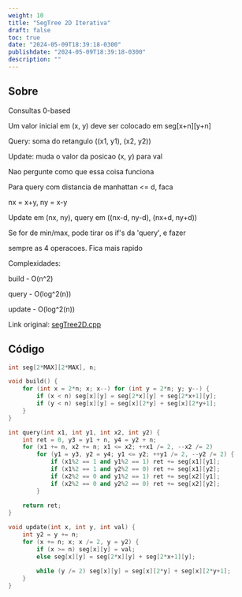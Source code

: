```yaml
---
weight: 10
title: "SegTree 2D Iterativa"
draft: false
toc: true
date: "2024-05-09T18:39:18-0300"
publishdate: "2024-05-09T18:39:18-0300"
description: ""
---
```


## Sobre
 Consultas 0-based

 Um valor inicial em (x, y) deve ser colocado em seg[x+n][y+n]

 Query: soma do retangulo ((x1, y1), (x2, y2))

 Update: muda o valor da posicao (x, y) para val

 Nao pergunte como que essa coisa funciona



 Para query com distancia de manhattan <= d, faca

 nx = x+y, ny = x-y

 Update em (nx, ny), query em ((nx-d, ny-d), (nx+d, ny+d))



 Se for de min/max, pode tirar os if's da 'query', e fazer

 sempre as 4 operacoes. Fica mais rapido



 Complexidades:

 build - O(n^2)

 query - O(log^2(n))

 update - O(log^2(n))



Link original: [segTree2D.cpp](https://github.com/brunomaletta/Biblioteca/tree/master/Codigo/Estruturas/Segtree/segTree2D.cpp)

## Código
```cpp
int seg[2*MAX][2*MAX], n;

void build() {
	for (int x = 2*n; x; x--) for (int y = 2*n; y; y--) {
		if (x < n) seg[x][y] = seg[2*x][y] + seg[2*x+1][y];
		if (y < n) seg[x][y] = seg[x][2*y] + seg[x][2*y+1];
	}
}

int query(int x1, int y1, int x2, int y2) {
	int ret = 0, y3 = y1 + n, y4 = y2 + n;
	for (x1 += n, x2 += n; x1 <= x2; ++x1 /= 2, --x2 /= 2)
		for (y1 = y3, y2 = y4; y1 <= y2; ++y1 /= 2, --y2 /= 2) {
			if (x1%2 == 1 and y1%2 == 1) ret += seg[x1][y1];
			if (x1%2 == 1 and y2%2 == 0) ret += seg[x1][y2];
			if (x2%2 == 0 and y1%2 == 1) ret += seg[x2][y1];
			if (x2%2 == 0 and y2%2 == 0) ret += seg[x2][y2];
		}
	
	return ret;
}

void update(int x, int y, int val) {
	int y2 = y += n;
	for (x += n; x; x /= 2, y = y2) {
		if (x >= n) seg[x][y] = val;
		else seg[x][y] = seg[2*x][y] + seg[2*x+1][y];
		
		while (y /= 2) seg[x][y] = seg[x][2*y] + seg[x][2*y+1];
	}
}
```
